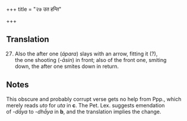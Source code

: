 +++
title = "२७ उत हन्ति"

+++
## Translation
27. Also the after one (*ápara*) slays with an arrow, fitting it (?),  
the one shooting (*-āsin*) in front; also of the front one, smiting  
down, the after one smites down in return.

## Notes
This obscure and probably corrupt verse gets no help from Ppp., which  
merely reads *uto* for *uta* in **c**. The Pet. Lex. suggests emendation  
of *-dā́ya* to *-dhā́ya* in **b**, and the translation implies the change.
